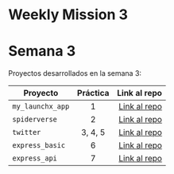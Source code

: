 # Weekly Mission 3
# Semana 3 

Proyectos desarrollados en la semana 3:

| Proyecto | Práctica | Link al repo |
| ------------- |:-------------:| -----:|
|`my_launchx_app`|1|[Link al repo](https://github.com/GabrielSamano/my_launch_app.git)|
|`spiderverse`|2|[Link al repo](https://github.com/GabrielSamano/Spiderverse.git)|
|`twitter`|3, 4, 5|[Link al repo](https://github.com/GabrielSamano/twitter.git)|
|`express_basic`|6|[Link al repo]()|
|`express_api`|7|[Link al repo]()|
